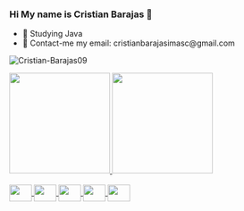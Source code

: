### Hi My name is Cristian Barajas 👋

<ul>
  <li>🌱 Studying Java</li>
  <li>📖 Contact-me my email: cristianbarajasimasc@gmail.com</li>
</ul>
<p align="left"> <img src="https://komarev.com/ghpvc/?username=Cristian-Barajas09&label=Profile%20views&color=0e75b6&style=flat" alt="Cristian-Barajas09" /> </p>

<div>
  <a href="https://github.com/Cristian-Barajas09">
  <img height="180em" src="https://github-readme-stats.vercel.app/api?username=Cristian-Barajas09&show_icons=true&theme=tokyonight&include_all_commits=true&count_private=true"/>
  <img height="180em" src="https://github-readme-stats-eight-theta.vercel.app/api/top-langs/?username=Cristian-Barajas09&layout=compact&langs_count=8&theme=tokyonight"/>
</div>
<div style="display:inline_block"><br>
    <img src="https://cdn.jsdelivr.net/gh/devicons/devicon/icons/javascript/javascript-original.svg" height="30" width="40" align="center"/>
    <img src="https://cdn.jsdelivr.net/gh/devicons/devicon/icons/nodejs/nodejs-original.svg" height="30" width="40" align="center" />
    <img src="https://cdn.jsdelivr.net/gh/devicons/devicon/icons/java/java-original.svg" height="30" width="40" align="center"/>
    <img src="https://cdn.jsdelivr.net/gh/devicons/devicon/icons/mysql/mysql-original-wordmark.svg" height="30" width="40" align="center"/>
    <img src="https://cdn.jsdelivr.net/gh/devicons/devicon/icons/python/python-original.svg" height="30" width="40" align="center"/>
</div>
